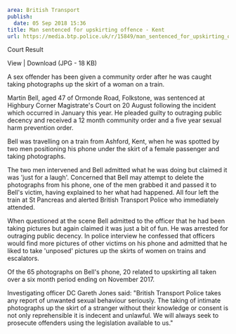 ```yaml
area: British Transport
publish:
  date: 05 Sep 2018 15:36
title: Man sentenced for upskirting offence - Kent
url: https://media.btp.police.uk/r/15849/man_sentenced_for_upskirting_offence_-_kent
```

Court Result

View | Download (JPG - 18 KB)

A sex offender has been given a community order after he was caught taking photographs up the skirt of a woman on a train.

Martin Bell, aged 47 of Ormonde Road, Folkstone, was sentenced at Highbury Corner Magistrate's Court on 20 August following the incident which occurred in January this year.
He pleaded guilty to outraging public decency and received a 12 month community order and a five year sexual harm prevention order.

Bell was travelling on a train from Ashford, Kent, when he was spotted by two men positioning his phone under the skirt of a female passenger and taking photographs.

The two men intervened and Bell admitted what he was doing but claimed it was 'just for a laugh'.
Concerned that Bell may attempt to delete the photographs from his phone, one of the men grabbed it and passed it to Bell's victim, having explained to her what had happened.
All four left the train at St Pancreas and alerted British Transport Police who immediately attended.

When questioned at the scene Bell admitted to the officer that he had been taking pictures but again claimed it was just a bit of fun. He was arrested for outraging public decency.
In police interview he confessed that officers would find more pictures of other victims on his phone and admitted that he liked to take 'unposed' pictures up the skirts of women on trains and escalators.

Of the 65 photographs on Bell's phone, 20 related to upskirting all taken over a six month period ending on November 2017.

Investigating officer DC Gareth Jones said: "British Transport Police takes any report of unwanted sexual behaviour seriously. The taking of intimate photographs up the skirt of a stranger without their knowledge or consent is not only reprehensible it is indecent and unlawful. We will always seek to prosecute offenders using the legislation available to us."
